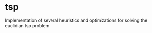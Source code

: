 # tsp
Implementation of several heuristics and optimizations for solving the euclidian tsp problem 
